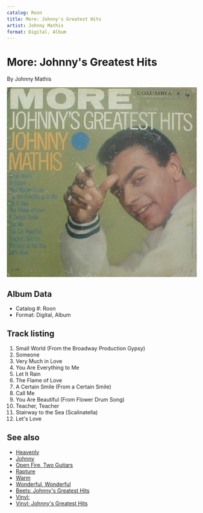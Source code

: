 ```yaml
---
catalog: Roon
title: More: Johnny's Greatest Hits
artist: Johnny Mathis
format: Digital, Album
---
```


# More: Johnny's Greatest Hits

By Johnny Mathis

![](../../assets/albumcovers/Johnny_Mathis-More-_Johnnys_Greatest_Hits.png)

## Album Data

- Catalog #: Roon
- Format: Digital, Album


## Track listing


1. Small World (From the Broadway Production Gypsy)
2. Someone
3. Very Much in Love
4. You Are Everything to Me
5. Let It Rain
6. The Flame of Love
7. A Certain Smile (From a Certain Smile)
8. Call Me
9. You Are Beautiful (From Flower Drum Song)
10. Teacher, Teacher
11. Stairway to the Sea (Scalinatella)
12. Let's Love


## See also

- [Heavenly](Heavenly.md)
- [Johnny](Johnny.md)
- [Open Fire, Two Guitars](Open_Fire__Two_Guitars.md)
- [Rapture](Rapture.md)
- [Warm](Warm.md)
- [Wonderful, Wonderful](Wonderful__Wonderful.md)
- [Beets: Johnny's Greatest Hits](../../Beets/Johnny_Mathis/Johnnys_Greatest_Hits.md)
- [Vinyl: ](../../Vinyl/Johnny_Mathis/Johnny_Mathis.md)
- [Vinyl: Johnny's Greatest Hits](../../Vinyl/Johnny_Mathis/Johnnys_Greatest_Hits.md)

